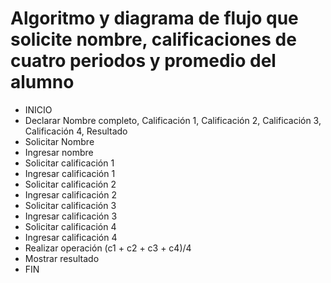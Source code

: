 # Algoritmo y diagrama de flujo que solicite nombre, calificaciones de cuatro periodos y promedio del alumno
* INICIO
* Declarar Nombre completo, Calificación 1, Calificación 2, Calificación 3, Calificación 4, Resultado
* Solicitar Nombre
* Ingresar nombre
* Solicitar calificación 1
* Ingresar calificación 1
* Solicitar calificación 2
* Ingresar calificación 2
* Solicitar calificación 3
* Ingresar calificación 3
* Solicitar calificación 4
* Ingresar calificación 4
* Realizar operación (c1 + c2 + c3 + c4)/4 
* Mostrar resultado 
* FIN 
